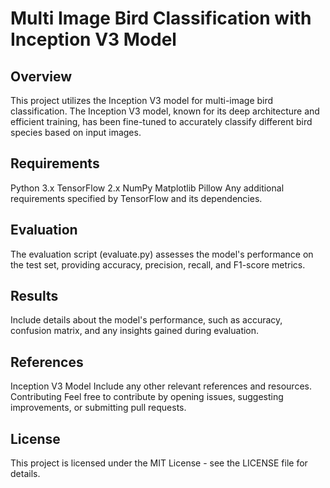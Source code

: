 # Multi Image Bird Classification with Inception V3 Model
## Overview
This project utilizes the Inception V3 model for multi-image bird classification. The Inception V3 model, known for its deep architecture and efficient training, has been fine-tuned to accurately classify different bird species based on input images.

## Requirements
Python 3.x
TensorFlow 2.x
NumPy
Matplotlib
Pillow
Any additional requirements specified by TensorFlow and its dependencies.

## Evaluation
The evaluation script (evaluate.py) assesses the model's performance on the test set, providing accuracy, precision, recall, and F1-score metrics.

## Results
Include details about the model's performance, such as accuracy, confusion matrix, and any insights gained during evaluation.

## References
Inception V3 Model
Include any other relevant references and resources.
Contributing
Feel free to contribute by opening issues, suggesting improvements, or submitting pull requests.

## License
This project is licensed under the MIT License - see the LICENSE file for details.

